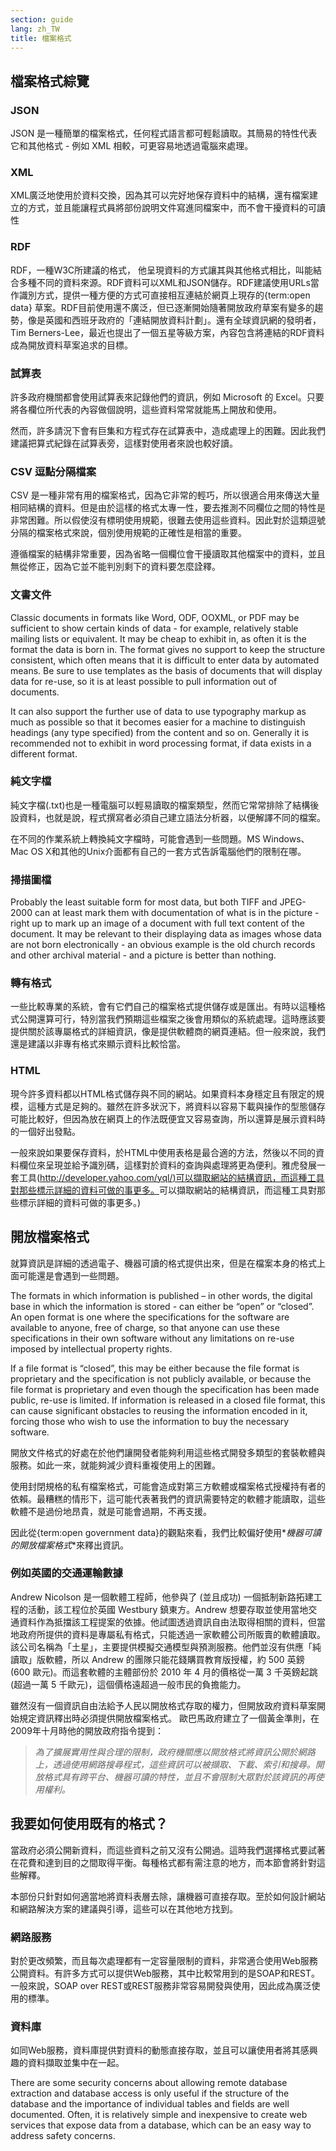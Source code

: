 ```yaml
---
section: guide
lang: zh_TW
title: 檔案格式
---
```


## 檔案格式綜覽

### JSON

JSON 是一種簡單的檔案格式，任何程式語言都可輕鬆讀取。其簡易的特性代表它和其他格式 - 例如 XML 相較，可更容易地透過電腦來處理。

### XML

XML廣泛地使用於資料交換，因為其可以完好地保存資料中的結構，還有檔案建立的方式，並且能讓程式員將部份說明文件寫進同檔案中，而不會干擾資料的可讀性

### RDF

RDF，一種W3C所建議的格式， 他呈現資料的方式讓其與其他格式相比，叫能結合多種不同的資料來源。RDF資料可以XML和JSON儲存。RDF建議使用URLs當作識別方式，提供一種方便的方式可直接相互連結於網頁上現存的{term:open data} 草案。RDF目前使用還不廣泛，但已逐漸開始隨著開放政府草案有變多的趨勢，像是英國和西班牙政府的「連結開放資料計劃」。還有全球資訊網的發明者，Tim Berners-Lee，最近也提出了一個五星等級方案，內容包含將連結的RDF資料成為開放資料草案追求的目標。

### 試算表

許多政府機關都會使用試算表來記錄他們的資訊，例如 Microsoft 的 Excel。只要將各欄位所代表的內容做個說明，這些資料常常就能馬上開放和使用。

然而，許多請況下會有巨集和方程式存在試算表中，造成處理上的困難。因此我們建議把算式紀錄在試算表旁，這樣對使用者來說也較好讀。

### CSV 逗點分隔檔案

CSV 是一種非常有用的檔案格式，因為它非常的輕巧，所以很適合用來傳送大量相同結構的資料。但是由於這樣的格式太專一性，要去推測不同欄位之間的特性是非常困難。所以假使沒有標明使用規範，很難去使用這些資料。因此對於這類逗號分隔的檔案格式來說，個別使用規範的正確性是相當的重要。

遵循檔案的結構非常重要，因為省略一個欄位會干擾讀取其他檔案中的資料，並且無從修正，因為它並不能判別剩下的資料要怎麼詮釋。

### 文書文件

Classic documents in formats like Word, ODF, OOXML, or PDF may be sufficient to show certain kinds of data - for example, relatively stable mailing lists or equivalent. It may be cheap to exhibit in, as often it is the format the data is born in. The format gives no support to keep the structure consistent, which often means that it is difficult to enter data by automated means. Be sure to use templates as the basis of documents that will display data for re-use, so it is at least possible to pull information out of documents.

It can also support the further use of data to use typography markup as much as possible so that it becomes easier for a machine to distinguish headings (any type specified) from the content and so on. Generally it is recommended not to exhibit in word processing format, if data exists in a different format.

### 純文字檔

純文字檔(.txt)也是一種電腦可以輕易讀取的檔案類型，然而它常常排除了結構後設資料，也就是說，程式撰寫者必須自己建立語法分析器，以便解譯不同的檔案。

在不同的作業系統上轉換純文字檔時，可能會遇到一些問題。MS Windows、Mac OS X和其他的Unix介面都有自己的一套方式告訴電腦他們的限制在哪。

### 掃描圖檔

Probably the least suitable form for most data, but both TIFF and JPEG-2000 can at least mark them with documentation of what is in the picture - right up to mark up an image of a document with full text content of the document. It may be relevant to their displaying data as images whose data are not born electronically - an obvious example is the old church records and other archival material - and a picture is better than nothing.

### 轉有格式

一些比較專業的系統，會有它們自己的檔案格式提供儲存或是匯出。有時以這種格式公開還算可行，特別當我們預期這些檔案之後會用類似的系統處理。這時應該要提供關於該專屬格式的詳細資訊，像是提供軟體商的網頁連結。但一般來說，我們還是建議以非專有格式來顯示資料比較恰當。

### HTML

現今許多資料都以HTML格式儲存與不同的網站。如果資料本身穩定且有限定的規模，這種方式是足夠的。雖然在許多狀況下，將資料以容易下載與操作的型態儲存可能比較好，但因為放在網頁上的作法既便宜又容易查詢，所以還算是展示資料時的一個好出發點。

一般來說如果要保存資料，於HTML中使用表格是最合適的方法，然後以不同的資料欄位來呈現並給予識別碼，這樣對於資料的查詢與處理將更為便利。雅虎發展一套工具([http://developer.yahoo.com/yql/)可以擷取網站的結構資訊，而這種工具對那些標示詳細的資料可做的事更多。](http://developer.yahoo.com/yql/)可以擷取網站的結構資訊，而這種工具對那些標示詳細的資料可做的事更多。)

## 開放檔案格式

就算資訊是詳細的透過電子、機器可讀的格式提供出來，但是在檔案本身的格式上面可能還是會遇到一些問題。

The formats in which information is published – in other words, the digital base in which the information is stored - can either be “open” or “closed”. An open format is one where the specifications for the software are available to anyone, free of charge, so that anyone can use these specifications in their own software without any limitations on re-use imposed by intellectual property rights.

If a file format is “closed”, this may be either because the file format is proprietary and the specification is not publicly available, or because the file format is proprietary and even though the specification has been made public, re-use is limited. If information is released in a closed file format, this can cause significant obstacles to reusing the information encoded in it, forcing those who wish to use the information to buy the necessary software.

開放文件格式的好處在於他們讓開發者能夠利用這些格式開發多類型的套裝軟體與服務。如此一來，就能夠減少資料重複使用上的困難。

使用封閉規格的私有檔案格式，可能會造成對第三方軟體或檔案格式授權持有者的依賴。最糟糕的情形下，這可能代表著我們的資訊需要特定的軟體才能讀取，這些軟體不是過份地昂貴，就是可能會過期，不再支援。

因此從{term:open government data}的觀點來看，我們比較偏好使用\**機器可讀的開放檔案格式*\*來釋出資訊。

### 例如英國的交通運輸數據

Andrew Nicolson 是一個軟體工程師，他參與了 (並且成功) 一個抵制新路拓建工程的活動，該工程位於英國 Westbury 鎮東方。Andrew 想要存取並使用當地交通資料作為抵擋該工程提案的依據。他試圖透過資訊自由法取得相關的資料，但當地政府所提供的資料是專屬私有格式，只能透過一家軟體公司所販賣的軟體讀取。該公司名稱為「土星」，主要提供模擬交通模型與預測服務。他們並沒有供應「純讀取」版軟體，所以 Andrew 的團隊只能花錢購買教育版授權，約 500 英鎊 (600 歐元)。而這套軟體的主體部份於 2010 年 4 月的價格從一萬 3 千英鎊起跳(超過一萬 5 千歐元)，這個價格遠超過一般市民的負擔能力。

雖然沒有一個資訊自由法給予人民以開放格式存取的權力，但開放政府資料草案開始規定資訊釋出時必須提供開放檔案格式。 歐巴馬政府建立了一個黃金準則，在2009年十月時他的開放政府指令提到：

> *為了擴展實用性與合理的限制，政府機關應以開放格式將資訊公開於網路上，透過使用網路搜尋程式，這些資訊可以被擷取、下載、索引和搜尋。開放格式具有跨平台、機器可讀的特性，並且不會限制大眾對於該資訊的再使用權利。*

## 我要如何使用既有的格式？

當政府必須公開新資料，而這些資料之前又沒有公開過。這時我們選擇格式要試著在花費和達到目的之間取得平衡。每種格式都有需注意的地方，而本節會將針對這些解釋。

本部份只針對如何適當地將資料表層去除，讓機器可直接存取。至於如何設計網站和網路解決方案的建議與引導，這些可以在其他地方找到。

### 網路服務

對於更改頻繁，而且每次處理都有一定容量限制的資料，非常適合使用Web服務公開資料。有許多方式可以提供Web服務，其中比較常用到的是SOAP和REST。一般來說，SOAP over REST或REST服務非常容易開發與使用，因此成為廣泛使用的標準。

### 資料庫

如同Web服務，資料庫提供對資料的動態直接存取，並且可以讓使用者將其感興趣的資料擷取並集中在一起。

There are some security concerns about allowing remote database extraction and database access is only useful if the structure of the database and the importance of individual tables and fields are well documented. Often, it is relatively simple and inexpensive to create web services that expose data from a database, which can be an easy way to address safety concerns.